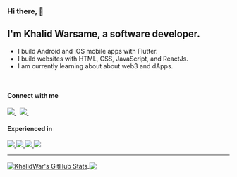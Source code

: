 ### Hi there, 👋

## I'm Khalid Warsame, a software developer.

- I build Android and iOS mobile apps with Flutter.
- I build websites with HTML, CSS, JavaScript, and ReactJs.
- I am currently learning about about web3 and dApps.

<br />

#### Connect with me

<p align="left">

  <a href="https://www.linkedin.com/in/khalidwar/">
    <img src="https://img.shields.io/badge/linkedin-%230077B5.svg?&style=for-the-badge&logo=linkedin&logoColor=white" />
  </a>&nbsp;
  <a href="https://twitter.com/KhalidWarsa">
    <img src="https://img.shields.io/badge/twitter-%231DA1F2.svg?&style=for-the-badge&logo=twitter&logoColor=white" />
  </a>&nbsp;
  
</p>
 
#### Experienced in

<p align="left">

  <a href="https://flutter.dev/">
    <img src="https://img.shields.io/badge/Flutter-%2302569B.svg?style=for-the-badge&logo=Flutter&logoColor=white" />
  </a>
    <a href="https://dart.dev/">
    <img src="https://img.shields.io/badge/dart-%230175C2.svg?style=for-the-badge&logo=dart&logoColor=white" />
  </a>
  <a href="https://reactjs.org/">
    <img src="https://img.shields.io/badge/react-%2320232a.svg?style=for-the-badge&logo=react&logoColor=%2361DAFB" />
  </a>
  <a href="https://www.javascript.com/">
    <img src="https://img.shields.io/badge/javascript-%23323330.svg?style=for-the-badge&logo=javascript&logoColor=%23F7DF1E" />
  </a>

</p>

---

<a href="https://github.com/KhalidWar">
  <img align="center" src="https://github-readme-stats.vercel.app/api?username=KhalidWar&show_icons=true&line_height=27&count_private=true" alt="KhalidWar's GitHub Stats" />
</a>
<a href="https://github.com/KhalidWar">
  <img align="center" src="https://github-readme-stats.vercel.app/api/top-langs/?username=KhalidWar&langs_count=3" />
</a>

[website]: https://khalidwar.com
[twitter]: https://twitter.com/KhalidWarsa
[linkedin]: https://linkedin.com/in/KhalidWar
[flutterweb]: https://flutter.dev/
[dartweb]: https://dart.dev/
[reactweb]: https://reactjs.org/
[javascriptweb]: https://www.javascript.com/
[flutter]: (https://img.shields.io/badge/Flutter-%2302569B.svg?style=for-the-badge&logo=Flutter&logoColor=white)
[dart]: (https://img.shields.io/badge/dart-%230175C2.svg?style=for-the-badge&logo=dart&logoColor=white)
[react]: (https://img.shields.io/badge/react-%2320232a.svg?style=for-the-badge&logo=react&logoColor=%2361DAFB)
[javascript]: (https://img.shields.io/badge/javascript-%23323330.svg?style=for-the-badge&logo=javascript&logoColor=%23F7DF1E)
